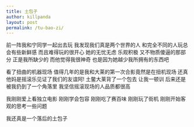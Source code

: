 ```yaml
---
title: 土包子
author: killpanda
layout: post
permalink: /tu-bao-zi/
---
```

前一阵我和宁同学一起出去玩 我发现我们真是两个世界的人 和完全不同的人玩总会有些新鲜感 而且难得玩的很开心 她的无忧无虑 乐观积极 又不物质傻逼的那部分 正是我所缺少的 而他觉得我很神奇 也是因为她越少我所拥有的东西吧

看了扭曲的机器现场 值得几年的是我和大莱的第一次合影竟然是在扭机现场 还真他妈是摇滚乐见证了我们的友谊阿! 土鳖大莱背了一个包去 让我一顿训 后来还是被我扔到了一个角落里 我坚信摇滚现场的人品质都很高

我刚刚爱上看独立电影 刚刚学会包容 刚刚吃了赛百味 刚刚玩了街机 刚刚开始客观的思考一些问题

我还真是一个落后的土包子
